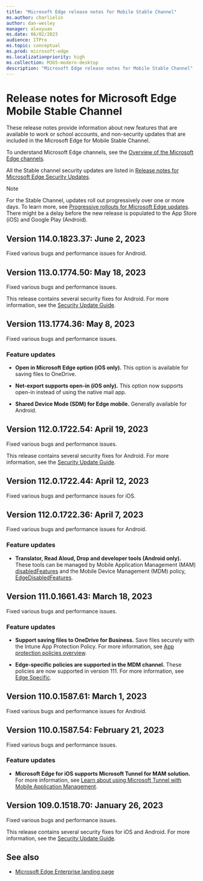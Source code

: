 ```yaml
---
title: "Microsoft Edge release notes for Mobile Stable Channel"
ms.author: charlielin
author: dan-wesley
manager: alexyuan
ms.date: 06/02/2023
audience: ITPro
ms.topic: conceptual
ms.prod: microsoft-edge
ms.localizationpriority: high
ms.collection: M365-modern-desktop
description: "Microsoft Edge release notes for Mobile Stable Channel"
---
```


# Release notes for Microsoft Edge Mobile Stable Channel

These release notes provide information about new features that are available to work or school accounts, and non-security updates that are included in the Microsoft Edge for Mobile Stable Channel.

To understand Microsoft Edge channels, see the [Overview of the Microsoft Edge channels](./microsoft-edge-channels.md).

All the Stable channel security updates are listed in [Release notes for Microsoft Edge Security Updates](./microsoft-edge-relnotes-security.md).

> [!NOTE]
> For the Stable Channel, updates roll out progressively over one or more days. To learn more, see [Progressive rollouts for Microsoft Edge updates](./microsoft-edge-update-progressive-rollout.md). There might be a delay before the new release is populated to the App Store (iOS) and Google Play (Android).

## Version 114.0.1823.37: June 2, 2023

Fixed various bugs and performance issues for Android.

## Version 113.0.1774.50: May 18, 2023

Fixed various bugs and performance issues.

This release contains several security fixes for Android. For more information, see the [Security Update Guide](https://msrc.microsoft.com/update-guide).

## Version 113.1774.36: May 8, 2023

Fixed various bugs and performance issues.

### Feature updates

- **Open in Microsoft Edge option (iOS only).** This option is available for saving files to OneDrive.

- **Net-export supports open-in (iOS only).** This option now supports open-in instead of using the native mail app.

- **Shared Device Mode (SDM) for Edge mobile.** Generally available for Android.

## Version 112.0.1722.54: April 19, 2023

Fixed various bugs and performance issues.

This release contains several security fixes for Android. For more information, see the [Security Update Guide](https://msrc.microsoft.com/update-guide).

## Version 112.0.1722.44: April 12, 2023

Fixed various bugs and performance issues for iOS.

## Version 112.0.1722.36: April 7, 2023

Fixed various bugs and performance issues for Android.

### Feature updates

- **Translator, Read Aloud, Drop and developer tools (Android only).** These tools can be managed by Mobile Application Management (MAM) [disabledFeatures](/mem/intune/apps/manage-microsoft-edge#disable-specific-features) and the Mobile Device Management (MDM) policy, [EdgeDisabledFeatures](/deployedge/microsoft-edge-mobile-policies#edgedisabledfeatures).

## Version 111.0.1661.43: March 18, 2023

Fixed various bugs and performance issues.

### Feature updates

- **Support saving files to OneDrive for Business.** Save files securely with the Intune App Protection Policy. For more information, see [App protection policies overview](/mem/intune/apps/app-protection-policy).

- **Edge-specific policies are supported in the MDM channel.** These policies are now supported in version 111. For more information, see [Edge Specific](/deployedge/microsoft-edge-mobile-policies#edge-specific).

## Version 110.0.1587.61: March 1, 2023

Fixed various bugs and performance issues for Android.

## Version 110.0.1587.54: February 21, 2023

Fixed various bugs and performance issues.

### Feature updates

- **Microsoft Edge for iOS supports Microsoft Tunnel for MAM solution.** For more information, see [Learn about using Microsoft Tunnel with Mobile Application Management](/mem/intune/protect/microsoft-tunnel-mam).

## Version 109.0.1518.70: January 26, 2023

Fixed various bugs and performance issues.

This release contains several security fixes for iOS and Android. For more information, see the [Security Update Guide](https://msrc.microsoft.com/update-guide).

<!-- Version Version 109.0.1518.58: January 18, 2023 to Version 108.0.1462.45: December 8, 2022  -->
<!-- Version 108.0.1462.43: December 7, 2022 to Version 106.0.1370.47: October 17, 2022 -->
<!-- Version 105.0.1343.38: September 13, 2022 to Version 101.0.1210.32: April 29, 2022 -->

## See also

- [Microsoft Edge Enterprise landing page](https://aka.ms/EdgeEnterprise)
